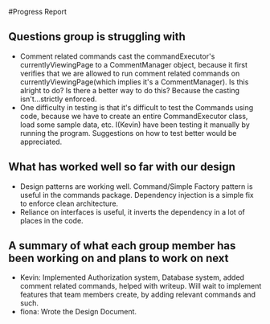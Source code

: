 #Progress Report 

## Questions group is struggling with 

- Comment related commands cast the commandExecutor's currentlyViewingPage to a CommentManager object, because
it first verifies that we are allowed to run comment related commands on currentlyViewingPage(which implies it's a CommentManager).
Is this alright to do? Is there a better way to do this? Because the casting isn't...strictly enforced.
- One difficulty in testing is that it's difficult to test the Commands using code, because we have to create
  an entire CommandExecutor class, load some sample data, etc. I(Kevin) have been testing it manually by running
  the program. Suggestions on how to test better would be appreciated.

## What has worked well so far with our design 

- Design patterns are working well. Command/Simple Factory pattern is useful in the commands package.
Dependency injection is a simple fix to enforce clean architecture.
- Reliance on interfaces is useful, it inverts the dependency in a lot of places in the code.


## A summary of what each group member has been working on and plans to work on next

- Kevin: Implemented Authorization system, Database system, added comment related commands, helped with writeup.
Will wait to implement features that team members create, by adding relevant commands and such.
- fiona: Wrote the Design Document.